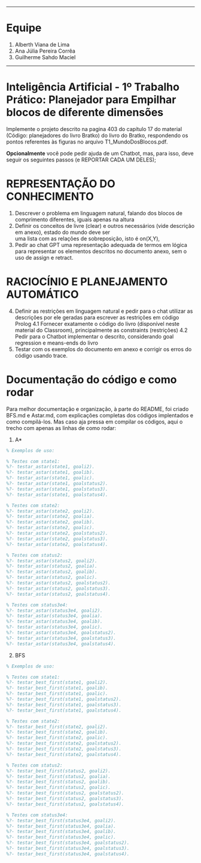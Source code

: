 ____
# Equipe

1. Alberth Viana de Lima 
2. Ana Júlia Pereira Corrêa
3. Guilherme Sahdo Maciel
____

# Inteligência Artificial - 1º Trabalho Prático: Planejador para Empilhar blocos de diferente dimensões

Implemente o projeto descrito na pagina 403 do capítulo 17 do material (Código: planejadores do livro Bratko) 
do livro do Bratko, respondendo os pontos referentes às figuras no arquivo T1_MundoDosBlocos.pdf. 

**Opcionalmente** você pode pedir ajuda de um Chatbot, mas, para isso, deve 
seguir os seguintes passos (e REPORTAR CADA UM DELES); 

# REPRESENTAÇÃO DO CONHECIMENTO

1) Descrever o problema em linguagem natural, falando dos blocos de comprimento diferentes, iguais
    apenas na altura
2) Definir os conceitos de livre (clear) e outros necessários (vide descrição em anexo), estado do mundo deve ser  
    uma lista com as relações de sobreposição, isto é on(X,Y),
3) Pedir ao chat GPT uma representação adequada de termos em lógica para representar os elementos
     descritos no documento anexo, sem o uso de assign e retract.

# RACIOCÍNIO E PLANEJAMENTO AUTOMÁTICO

4) Definir as restrições em linguagem natural e pedir para o chat utilizar as descrições por ele geradas para
    escrever as restrições em código Prolog
 4.1 Fornecer exatamente o código do livro (disponível neste material do Classroom), principalmente as constraints (restrições) 
 4.2 Pedir para o Chatbot implementar o descrito, considerando goal regression e means-ends do livro
5) Testar com os exemplos do documento em anexo e corrigir os erros do código usando trace.

# Documentação do código e como rodar 

Para melhor documentação e organização, à parte do README, foi criado BFS.md e Astar.md, com explicações completas dos códigos implentados e como compilá-los. Mas caso aja pressa em compilar os códigos, aqui o trecho com apenas as linhas de como rodar:

1. A*

```prolog
% Exemplos de uso:

% Testes com state1:
%?- testar_astar(state1, goali2).
%?- testar_astar(state1, goalib).
%?- testar_astar(state1, goalic).
%?- testar_astar(state1, goalstatus2).
%?- testar_astar(state1, goalstatus3).
%?- testar_astar(state1, goalstatus4).

% Testes com state2:
%?- testar_astar(state2, goali2).
%?- testar_astar(state2, goalia).
%?- testar_astar(state2, goalib).
%?- testar_astar(state2, goalic).
%?- testar_astar(state2, goalstatus2).
%?- testar_astar(state2, goalstatus3).
%?- testar_astar(state2, goalstatus4).

% Testes com status2:
%?- testar_astar(status2, goali2).
%?- testar_astar(status2, goalia).
%?- testar_astar(status2, goalib).
%?- testar_astar(status2, goalic).
%?- testar_astar(status2, goalstatus2).
%?- testar_astar(status2, goalstatus3).
%?- testar_astar(status2, goalstatus4).

% Testes com status3e4:
%?- testar_astar(status3e4, goali2).
%?- testar_astar(status3e4, goalia).
%?- testar_astar(status3e4, goalib).
%?- testar_astar(status3e4, goalic).
%?- testar_astar(status3e4, goalstatus2).
%?- testar_astar(status3e4, goalstatus3).
%?- testar_astar(status3e4, goalstatus4).
```

2. BFS 

```prolog
% Exemplos de uso:

% Testes com state1:
%?- testar_best_first(state1, goali2).
%?- testar_best_first(state1, goalib).
%?- testar_best_first(state1, goalic).
%?- testar_best_first(state1, goalstatus2).
%?- testar_best_first(state1, goalstatus3).
%?- testar_best_first(state1, goalstatus4).

% Testes com state2:
%?- testar_best_first(state2, goali2).
%?- testar_best_first(state2, goalib).
%?- testar_best_first(state2, goalic).
%?- testar_best_first(state2, goalstatus2).
%?- testar_best_first(state2, goalstatus3).
%?- testar_best_first(state2, goalstatus4).

% Testes com status2:
%?- testar_best_first(status2, goali2).
%?- testar_best_first(status2, goalia).
%?- testar_best_first(status2, goalib).
%?- testar_best_first(status2, goalic).
%?- testar_best_first(status2, goalstatus2).
%?- testar_best_first(status2, goalstatus3).
%?- testar_best_first(status2, goalstatus4).

% Testes com status3e4:
%?- testar_best_first(status3e4, goali2).
%?- testar_best_first(status3e4, goalia).
%?- testar_best_first(status3e4, goalib).
%?- testar_best_first(status3e4, goalic).
%?- testar_best_first(status3e4, goalstatus2).
%?- testar_best_first(status3e4, goalstatus3).
%?- testar_best_first(status3e4, goalstatus4).
```
